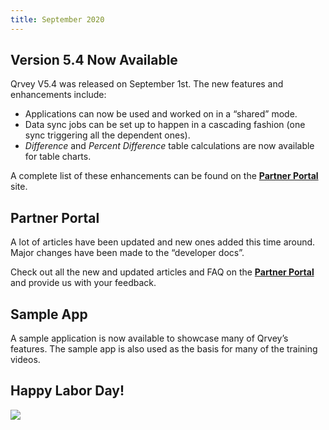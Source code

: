 ```yaml
---
title: September 2020
---
```

<h2 style={{color: "#FF8143", marginTop: "-10px"}}>Version 5.4 Now Available
</h2>

Qrvey V5.4 was released on September 1st. 
The new features and enhancements include: 

-   Applications can now be used and worked on in a “shared” mode.
-   Data sync jobs can be set up to happen in a cascading fashion (one sync triggering all the dependent ones).
-   _Difference_ and _Percent Difference_ table calculations are now available for table charts.

A complete list of these enhancements can be found on the  <a href="/docs/release-notes/release-aug-2020/"> <strong> Partner Portal</strong> </a> site. 

 <h2 style={{color: "#FF8143"}}>Partner Portal </h2>

A lot of articles have been updated and new ones added this time around. Major changes have been made to the “developer docs”.

Check out all the new and updated articles and FAQ on the <a href="https://partners.qrvey.com"> <strong> Partner Portal</strong> </a> and provide us with your feedback. 

 <h2 style={{color: "#FF8143"}}>Sample App</h2>
A sample application is now available to showcase many of Qrvey’s features. The sample app is also used as the basis for many of the training videos. 

 <h2 style={{color: "#FF8143"}}>Happy Labor Day! </h2>

<div>
    <img src="https://s3.amazonaws.com/cdn.qrvey.com/newsletter/Labor_Day_Newsletter.jpg" style={{margin: "auto", display: "block"}} width={500} />
<div>
</div></div>